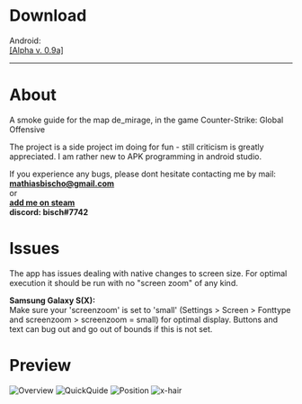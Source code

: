# Download
Android:  
[[Alpha v. 0.9a]]( https://github.com/bischmlb/CSGO_Smokes/releases/download/0.9a/app-release.apk)  
___________________________________________________________________________________________________________________________________

# About
A smoke guide for the map de_mirage, in the game Counter-Strike: Global Offensive

The project is  a side project im doing for fun - still criticism is greatly appreciated. I am rather new to APK programming in android studio.  

If you experience any bugs, please dont hesitate contacting me by mail:  
**mathiasbischo@gmail.com**  
or  
[**add me on steam**](https://steamcommunity.com/profiles/76561197984821742/)  
**discord: bisch#7742**

# Issues
The app has issues dealing with native changes to screen size. For optimal execution it should be run with no "screen zoom" of any kind.  
  
**Samsung Galaxy S(X):**  
Make sure your 'screenzoom' is set to 'small' (Settings > Screen > Fonttype and screenzoom > screenzoom = small) for optimal display. Buttons and text can bug out and go out of bounds if this is not set.

# Preview

![Overview](Screenshot_1543873471.png)
![QuickQuide](Screenshot_1543841469.png)
![Position](Screenshot_1543840250.png)
![x-hair](Screenshot_1543840255.png)



